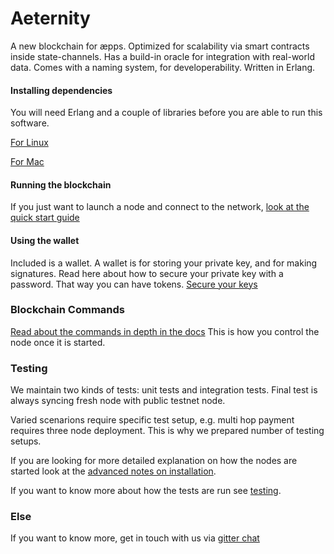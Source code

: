 Aeternity
==========

A new blockchain for æpps. 
Optimized for scalability via smart contracts inside state-channels.
Has a build-in oracle for integration with real-world data.
Comes with a naming system, for developerability. 
Written in Erlang. 

#### Installing dependencies

You will need Erlang and a couple of libraries before you are able to run this software.

[For Linux](docs/getting-started/linux_dependencies.md)

[For Mac](docs/getting-started/mac_dependencies.md)


#### Running the blockchain

If you just want to launch a node and connect to the network, [look at the quick start guide](docs/getting-started/turn_it_on.md)

#### Using the wallet

Included is a wallet. A wallet is for storing your private key, and for making signatures.
Read here about how to secure your private key with a password. That way you can have tokens.
[Secure your keys](docs/api/securing_keys.md)

### Blockchain Commands

[Read about the commands in depth in the docs](docs/api/commands.md) This is how you control the node once it is started.

### Testing

We maintain two kinds of tests: unit tests and integration tests. Final test is always syncing fresh node with public testnet node.

Varied scenarions require specific test setup, e.g. multi hop payment requires three node deployment. This is why we prepared number of testing setups.

If you are looking for more detailed explanation on how the nodes are started look at the [advanced notes on installation](docs/getting-started/build_intro.md).

If you want to know more about how the tests are run see [testing](/docs/merging-and-testing/testing.md).

### Else
If you want to know more, get in touch with us via [gitter chat](https://gitter.im/aeternity/Lobby)

